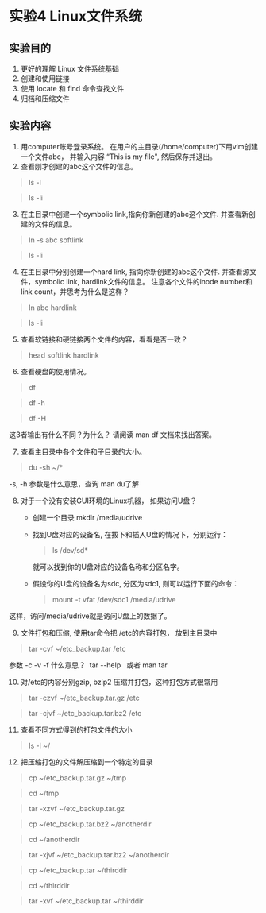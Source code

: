 # 实验4 Linux文件系统
## 实验目的
1. 更好的理解 Linux 文件系统基础
2. 创建和使用链接
3. 使用 locate 和 find 命令查找文件
4. 归档和压缩文件

## 实验内容

1. 用computer账号登录系统。 在用户的主目录(/home/computer)下用vim创建一个文件abc， 并输入内容 “This is my file", 然后保存并退出。
2. 查看刚才创建的abc这个文件的信息。 

> ls -l 

> ls -li  

3. 在主目录中创建一个symbolic link,指向你新创建的abc这个文件. 并查看新创建的文件的信息。 

> ln -s abc  softlink

> ls -li

4. 在主目录中分别创建一个hard link, 指向你新创建的abc这个文件. 并查看源文件，symbolic link, hardlink文件的信息。 注意各个文件的inode number和link count，并思考为什么是这样？ 

> ln abc  hardlink

> ls -li

5. 查看软链接和硬链接两个文件的内容，看看是否一致？

> head softlink  hardlink

6. 查看硬盘的使用情况。

> df
 
> df -h

> df -H
	 
这3者输出有什么不同？为什么？ 请阅读 man df 文档来找出答案。

7. 查看主目录中各个文件和子目录的大小。

> du -sh  ~/*

-s, -h 参数是什么意思，查询 man du了解

8. 对于一个没有安装GUI环境的Linux机器， 如果访问U盘？
 
   * 创建一个目录   mkdir /media/udrive
   
   * 找到U盘对应的设备名, 在拔下和插入U盘的情况下，分别运行：

     > ls /dev/sd*

     就可以找到你的U盘对应的设备名称和分区名字。

   * 假设你的U盘的设备名为sdc, 分区为sdc1, 则可以运行下面的命令：

     > mount -t vfat /dev/sdc1  /media/udrive

这样，访问/media/udrive就是访问U盘上的数据了。

9. 文件打包和压缩, 使用tar命令把 /etc的内容打包， 放到主目录中

> tar -cvf ~/etc_backup.tar  /etc

参数 -c -v -f 什么意思？  tar --help   或者 man tar

10. 对/etc的内容分别gzip, bzip2 压缩并打包，这种打包方式很常用

> tar -czvf  ~/etc_backup.tar.gz  /etc

> tar -cjvf  ~/etc_backup.tar.bz2  /etc

11. 查看不同方式得到的打包文件的大小

> ls -l  ~/

12. 把压缩打包的文件解压缩到一个特定的目录
> cp ~/etc_backup.tar.gz ~/tmp

> cd ~/tmp

> tar -xzvf  ~/etc_backup.tar.gz  

> cp ~/etc_backup.tar.bz2  ~/anotherdir

> cd ~/anotherdir

> tar -xjvf  ~/etc_backup.tar.bz2  ~/anotherdir

> cp ~/etc_backup.tar  ~/thirddir

> cd ~/thirddir

> tar -xvf  ~/etc_backup.tar  ~/thirddir




